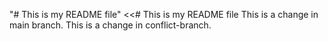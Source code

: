 "# This is my README file" 
<<# This is my README file
This is a change in main branch.
This is a change in conflict-branch.
